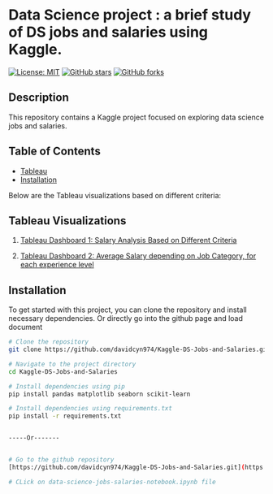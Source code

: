 # Data Science project : a brief study of DS jobs and salaries using Kaggle. 

[![License: MIT](https://img.shields.io/badge/License-MIT-yellow.svg)](https://opensource.org/licenses/MIT)
[![GitHub stars](https://img.shields.io/github/stars/davidcyn974/Kaggle-DS-Jobs-and-Salaries.svg)](https://github.com/davidcyn974/Kaggle-DS-Jobs-and-Salaries/stargazers)
[![GitHub forks](https://img.shields.io/github/forks/davidcyn974/Kaggle-DS-Jobs-and-Salaries.svg)](https://github.com/davidcyn974/Kaggle-DS-Jobs-and-Salaries/network)

## Description

This repository contains a Kaggle project focused on exploring data science jobs and salaries.

## Table of Contents

- [Tableau](#tableau)
- [Installation](#installation)


Below are the Tableau visualizations based on different criteria:

## Tableau Visualizations

1. [Tableau Dashboard 1: Salary Analysis Based on Different Criteria](https://public.tableau.com/app/profile/david.cyn/viz/DataSciencesalaryanalysisbasedondifferentcriteria/Tableaudebord1)

2. [Tableau Dashboard 2: Average Salary depending on Job Category, for each experience level](https://public.tableau.com/app/profile/david.cyn/viz/DataSciencesalaryanalysis_17054053690300/Tableaudebord3)
  
## Installation

To get started with this project, you can clone the repository and install necessary dependencies.
Or directly go into the github page and load document

```bash
# Clone the repository
git clone https://github.com/davidcyn974/Kaggle-DS-Jobs-and-Salaries.git

# Navigate to the project directory
cd Kaggle-DS-Jobs-and-Salaries

# Install dependencies using pip
pip install pandas matplotlib seaborn scikit-learn

# Install dependencies using requirements.txt
pip install -r requirements.txt


-----Or-------


# Go to the github repository
[https://github.com/davidcyn974/Kaggle-DS-Jobs-and-Salaries.git](https://github.com/davidcyn974/Kaggle-DS-Jobs-and-Salaries/tree/main)

# CLick on data-science-jobs-salaries-notebook.ipynb file
```
